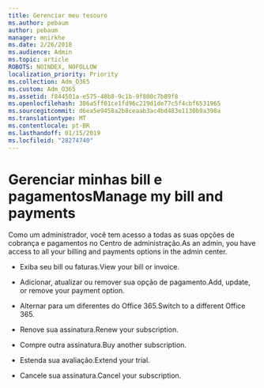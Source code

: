 ```yaml
---
title: Gerenciar meu tesouro
ms.author: pebaum
author: pebaum
manager: mnirkhe
ms.date: 2/26/2018
ms.audience: Admin
ms.topic: article
ROBOTS: NOINDEX, NOFOLLOW
localization_priority: Priority
ms.collection: Adm_O365
ms.custom: Adm_O365
ms.assetid: f844501a-e575-48b8-9c1b-9f800c7b89f8
ms.openlocfilehash: 386a5ff01ce1fd96c219d1de77c5f4cbf6531965
ms.sourcegitcommit: d6ea5e9458a2b8ceaab3ac4bd483e1130b9a398a
ms.translationtype: MT
ms.contentlocale: pt-BR
ms.lasthandoff: 01/15/2019
ms.locfileid: "28274740"
---
```

# <a name="manage-my-bill-and-payments"></a><span data-ttu-id="06895-102">Gerenciar minhas bill e pagamentos</span><span class="sxs-lookup"><span data-stu-id="06895-102">Manage my bill and payments</span></span>

<span data-ttu-id="06895-103">Como um administrador, você tem acesso a todas as suas opções de cobrança e pagamentos no Centro de administração.</span><span class="sxs-lookup"><span data-stu-id="06895-103">As an admin, you have access to all your billing and payments options in the admin center.</span></span>
  
- <span data-ttu-id="06895-104">Exiba seu bill ou faturas.</span><span class="sxs-lookup"><span data-stu-id="06895-104">View your bill or invoice.</span></span>
    
- <span data-ttu-id="06895-105">Adicionar, atualizar ou remover sua opção de pagamento.</span><span class="sxs-lookup"><span data-stu-id="06895-105">Add, update, or remove your payment option.</span></span>
    
- <span data-ttu-id="06895-106">Alternar para um diferentes do Office 365.</span><span class="sxs-lookup"><span data-stu-id="06895-106">Switch to a different Office 365.</span></span>
    
- <span data-ttu-id="06895-107">Renove sua assinatura.</span><span class="sxs-lookup"><span data-stu-id="06895-107">Renew your subscription.</span></span>
    
- <span data-ttu-id="06895-108">Compre outra assinatura.</span><span class="sxs-lookup"><span data-stu-id="06895-108">Buy another subscription.</span></span>
    
- <span data-ttu-id="06895-109">Estenda sua avaliação.</span><span class="sxs-lookup"><span data-stu-id="06895-109">Extend your trial.</span></span>
    
- <span data-ttu-id="06895-110">Cancele sua assinatura.</span><span class="sxs-lookup"><span data-stu-id="06895-110">Cancel your subscription.</span></span>
    

